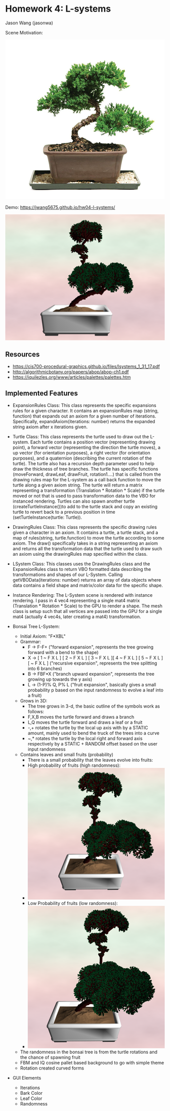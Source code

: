 # Homework 4: L-systems

Jason Wang (jasonwa)

Scene Motivation:

![](images/motivation.jpg)

Demo: https://jwang5675.github.io/hw04-l-systems/

![](images/final.png)

## Resources
- https://cis700-procedural-graphics.github.io/files/lsystems_1_31_17.pdf
- http://algorithmicbotany.org/papers/abop/abop-ch1.pdf
- https://iquilezles.org/www/articles/palettes/palettes.htm

## Implemented Features
- ExpansionRules Class: This class represents the specific expansions rules for a given character. It contains an expansionRules map (string, function) that expands out an axiom for a given number of iterations. Specifically, expandAxiom(iterations: number) returns the expanded string axiom after x iterations given.
- Turtle Class: This class represents the turtle used to draw out the L-system. Each turtle contains a position vector (representing drawing point), a forward vector (representing the direction the turtle moves), a up vector (for orientation purposes), a right vector (for orientation purposes), and a quaternion (describing the current rotation of the turtle). The turtle also has a recursion depth parameter used to help draw the thickness of tree branches. The turtle has specific functions (moveForward, drawLeaf, drawFruit, rotation1....) that is called from the drawing rules map for the L-system as a call back function to move the turtle along a given axiom string. The turtle will return a matrix representing a transformation (Translation * Rotation * Scale) if the turtle moved or not that is used to pass transformation data to the VBO for instanced rendering. Turtles can also spawn another turtle (createTurtleInstance())to add to the turtle stack and copy an existing turtle to revert back to a previous position in time (setTurtleInstance(turtle: Turtle)).
- DrawingRules Class: This class represents the specific drawing rules given a character in an axiom. It contains a turtle, a turtle stack, and a map of rules(string, turtle.function) to move the turtle according to some axiom. The draw() specifically takes in a string representing an axiom and returns all the transformation data that the turtle used to draw such an axiom using the drawingRules map specified within the class.
- LSystem Class: This classes uses the DrawingRules class and the ExpansionRules class to return VBO formatted data describing the transformations and shapes of our L-System. Calling getVBOData(iterations: number) returns an array of data objects where data contains a field shape and matrix/color data for the specific shape.

- Instance Rendering: The L-System scene is rendered with instance rendering. I pass in 4 vec4 representing a single mat4 matrix (Translation * Rotation * Scale) to the GPU to render a shape. The mesh class is setup such that all vertices are passed into the GPU for a single mat4 (actually 4 vec4s, later creating a mat4) transformation. 

- Bonsai Tree L-System:
  - Initial Axiom: "F*XBL"
  - Grammar:
    - F -> F-F+ ("forward expansion", represents the tree growing forward with a bend to the shape)
    - X -> [ 1 ~ F X L ] [ 2 ~ F X L ] [ 3 ~ F X L ][ 4 ~ F X L ] [ 5 ~ F X L ] [ ~ F X L ] ("recursive expansion", represents the tree splitting into 6 branches)
    - B -> FBF*X ("branch upward expansion", represents the tree growing up towards the y axis)
    - L -> (1-P)% Q, P% L ("fruit expansion", basically gives a small probability p based on the input randomness to evolve a leaf into a fruit)
  - Grows in 3D:
    - The tree grows in 3-d, the basic outline of the symbols work as follows:
    - F,X,B moves the turtle forward and draws a branch
    - L,Q moves the turtle forward and draws a leaf or a fruit
    - -,+ rotates the turtle by the local up axis with by a STATIC amount, mainly used to bend the truck of the trees into a curve
    - ~,* rotates the turtle by the local right and forward axis respectively by a STATIC + RANDOM offset based on the user input randomness
  - Contains leaves and small fruits (probability)
    - There is a small probability that the leaves evolve into fruits:
    - High probability of fruits (high randomness):
    - ![](images/highprob.png)
    - Low Probability of fruits (low randomness):
    - ![](images/lowprob.png)
  - The randomness in the bonsai tree is from the turtle rotations and the chance of spawning fruit
  - FBM and IQ cosine pallet based background to go with simple theme
  - Rotation created curved forms

- GUI Elements
  - Iterations
  - Bark Color
  - Leaf Color
  - Randomness
